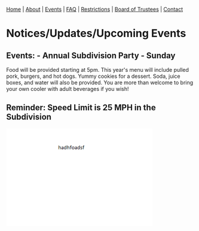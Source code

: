 [Home](index.md) | [About](about.md) | [Events](events.md) | [FAQ](faq.md) | [Restrictions](restrictions.md) | [Board of Trustees](trustees.md) | [Contact](mailto:benningtonparkhoa.org@gmail.com)

# Notices/Updates/Upcoming Events

## Events: - Annual Subdivision Party - Sunday

Food will be provided starting at 5pm. This year's menu will include pulled pork, burgers, and hot dogs. Yummy cookies for a dessert. Soda, juice boxes, and water will also be provided. You are more than welcome to bring your own cooler with adult beverages if you wish!

## Reminder:  Speed Limit is 25 MPH in the Subdivision

![An Image of Bennignton parksfd](bennington-image.png)
